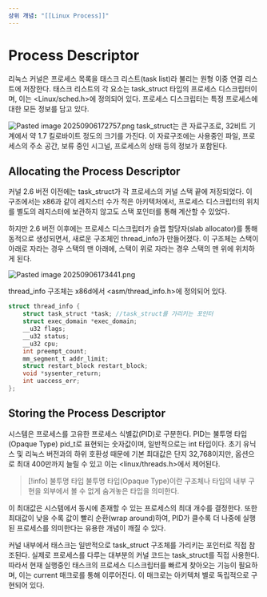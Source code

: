 ```yaml
---
상위 개념: "[[Linux Process]]"
---
```

# Process Descriptor
리눅스 커널은 프로세스 목록을 태스크 리스트(task list)라 불리는 원형 이중 연결 리스트에 저장한다. 태스크 리스트의 각 요소는 task_struct 타입의 프로세스 디스크립터이며, 이는 \<Linux/sched.h>에 정의되어 있다. 프로세스 디스크립터는 특정 프로세스에 대한 모든 정보를 담고 있다.

![Pasted image 20250906172757.png](app://a5ef061aa4c304f11f9aeaa7e85d9373f65d/Users/seobeomseok/Documents/My%20Workspace/images/Pasted%20image%2020250906172757.png?1757147277497)
task_struct는 큰 자료구조로, 32비트 기계에서 약 1.7 킬로바이트 정도의 크기를 가진다. 이 자료구조에는 사용중인 파일, 프로세스의 주소 공간, 보류 중인 시그널, 프로세스의 상태 등의 정보가 포함된다.

## Allocating the Process Descriptor
커널 2.6 버전 이전에는 task_struct가 각 프로세스의 커널 스택 끝에 저장되었다. 이 구조에서는 x86과 같이 레지스터 수가 적은 아키텍처에서, 프로세스 디스크립터의 위치를 별도의 레지스터에 보관하지 않고도 스택 포인터를 통해 계산할 수 있었다.

하지만 2.6 버전 이후에는 프로세스 디스크립터가 슬랩 할당자(slab allocator)를 통해 동적으로 생성되면서, 새로운 구조체인 thread_info가 만들어졌다. 이 구조체는 스택이 아래로 자라는 경우 스택의 맨 아래에, 스택이 위로 자라는 경우 스택의 맨 위에 위치하게 된다.

![Pasted image 20250906173441.png](app://a5ef061aa4c304f11f9aeaa7e85d9373f65d/Users/seobeomseok/Documents/My%20Workspace/images/Pasted%20image%2020250906173441.png?1757147681955)

thread_info 구조체는 x86d에서 \<asm/thread_info.h>에 정의되어 있다.

```c
struct thread_info {
	struct task_struct *task; //task_struct를 가리키는 포인터
	struct exec_domain *exec_domain;
	__u32 flags;
	__u32 status;
	__u32 cpu;
	int preempt_count;
	mm_segment_t addr_limit;
	struct restart_block restart_block;
	void *sysenter_return;
	int uaccess_err;
};
```

## Storing the Process Descriptor
시스템은 프로세스를 고유한 프로세스 식별값(PID)로 구분한다. PID는 불투명 타입(Opaque Type) pid_t로 표현되는 숫자값이며, 일반적으로는 int 타입이다. 초기 유닉스 및 리눅스 버전과의 하위 호환성 때문에 기본 최대값은 단지 32,768이지만, 옵션으로 최대 400만까지 늘릴 수 있고 이는 \<linux/threads.h>에서 제어된다. 

> [!info] 불투명 타입
> 불투명 타입(Opaque Type)이란 구조체나 타입의 내부 구현을 외부에서 볼 수 없게 숨겨놓은 타입을 의미한다.

이 최대값은 시스템에서 동시에 존재할 수 있는 프로세스의 최대 개수를 결정한다. 또한 최대값이 낮을 수록 값이 빨리 순환(wrap around)하여, PID가 클수록 더 나중에 실행된 프로세스를 의미한다는 유용한 개념이 깨질 수 있다.

커널 내부에서 태스크는 일반적으로 task_struct 구조체를 가리키는 포인터로 직접 참조된다. 실제로 프로세스를 다루는 대부분의 커널 코드는 task_struct를 직접 사용한다. 따라서 현재 실행중인 태스크의 프로세스 디스크립터를 빠르게 찾아오는 기능이 필요하며, 이는 current 매크로를 통해 이루어진다. 이 매크로는 아키텍처 별로 독립적으로 구현되어 있다.

